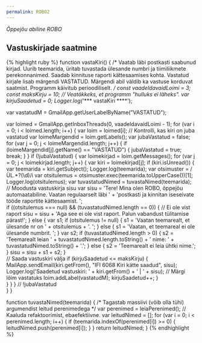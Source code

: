 ```yaml
---
permalink: ROBO2
---
```


_Õppejõu abiline ROBO_

## Vastuskirjade saatmine

{% highlight ruby %}
function vastaKiri() {
/*
  Vaatab läbi postkasti saabunud kirjad. Uurib teemarida, üritab tuvastada ülesande numbri ja
  tiimiliikmete perekonnanimed. Saadab kinnituse raporti kättesaamises kohta.
  Vastatud kirjale lisab märgendi VASTATUD. Märgendi abil väldib ka vastuse korduvat saatmist.
  Programm käivitub perioodiliselt. 
*/
  const vaadeldavaidLoimi = 3;
  const maksKirju = 10; // Veatõkkeks, et programm "hulluks ei läheks".
  var kirjuSaadetud = 0;
  Logger.log('**** vastaKiri ****');
 
  var vastatudM = GmailApp.getUserLabelByName("VASTATUD");
  
  var loimed = GmailApp.getInboxThreads(0, vaadeldavaidLoimi - 1);
  for (var i = 0; i < loimed.length; i++) {
    var loim = loimed[i]; 
    // Kontrolli, kas kiri on juba vastatud
    var loimeMargendid = loim.getLabels();
    var jubaVastatud = false;
    for (var j = 0; j < loimeMargendid.length; j++) {
      if (loimeMargendid[j].getName() == "VASTATUD") {
        jubaVastatud = true;
        break;
      }
    }
    if (!jubaVastatud) { 
      var loimekirjad = loim.getMessages();
      for (var j = 0; j < loimekirjad.length; j++) {
        var kiri = loimekirjad[j];
        if (kiri.isUnread()) {
          var teemarida = kiri.getSubject();
          Logger.log(teemarida);
          var otsimuster = /ÜL.*?(\d)/i
          var otsitulemus = otsimuster.exec(teemarida.toUpperCase())[1];
          Logger.log(otsitulemus);
          var tuvastatudNimed = tuvastaNimed(teemarida);
          // Moodusta vastuskirja sisu
          var sisu = 
              'Tere! Mina olen ROBO, õppejõu automaatabiline. Vaatan regulaarselt läbi ' +
                'postkasti ja kinnitan iseseivate tööde raportite kättesaamist. ';  
          if ((otsitulemus === null) && (tuvastatudNimed.length == 0)) { // Ei ole vist raport
            sisu = sisu +
              'Aga see ei ole vist raport. Palun vabandust tülitamise pärast!';
          }
          else {
            var s1;
            if (otsitulemus != null) {
              s1 = 'Vaatan teemarealt, et ülesande nr on ' + otsitulemus + '. ';
            } else {
              s1 = 'Vaatan, et teemareal ei ole ülesande numbrit. ';
            }
            var s2;
            if (tuvastatudNimed.length > 0) {
              s2 = 'Teemarealt leian ' + tuvastatudNimed.length.toString() + ' nime: ' + 
                tuvastatudNimed.toString() + '.';
            } else {
              s2 = 'Teemarealt ei leia ühtki nime.';
            }
            sisu = sisu + s1 + s2;
          }  
          // Saada vastuskiri välja
          if (kirjuSaadetud <= maksKirju) {
            MailApp.sendEmail(kiri.getFrom(),
                              "IFI 6068 Kiri kätte saadud", sisu);
            Logger.log('Saadetud vastuskiri: ' + kiri.getFrom() + ' | ' + sisu);
            // Märgi lõim vastatuks
            loim.addLabel(vastatudM);
            kirjuSaadetud++;
          }  
        }
      }
    } // !jubaVastatud  
  }
}  

function tuvastaNimed(teemarida) {
/*
  Tagastab massiivi (võib olla tühi) argumendist leitud perenimedega
*/
  var perenimed = leiaPerenimed(); // Kaaluda refaktoorimist, ebaefektiivne.
  var leitudNimed = [];
  for (var i = 0; i < perenimed.length; i++) {
    if (teemarida.indexOf(perenimed[i]) >= 0) {
      leitudNimed.push(perenimed[i]);
    }
  }
  return leitudNimed;
}
{% endhighlight %}
